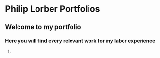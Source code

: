 # Philip Lorber Portfolios

## Welcome to my portfolio

### Here you will find every relevant work for my labor experience

1. 

